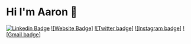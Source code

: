 # Hi I'm Aaron 👋

[![Linkedin Badge](https://img.shields.io/badge/haddadaaron-blue?logo=linkedin)](https://www.linkedin.com/in/haddadaaron/)
[![Website Badge]](https://aaronhaddad.me)
[![Twitter badge]](https://twitter.com/aaronhaddad_)
[![Instagram badge]](https://instagram.com/aaongaddad_)
[![Gmail badge]](mailto:aaron.haddad@etudiant-isi.utm.tn)

<!-- Welcome to my profile! I'm a student, aspiring [writer](https://medium.com/@_jessicalim), part-time coder and full-time adventure seeker. I am current interning @Wealthsimple, and have previously PM'd @Autodesk, SWE'd @Microsoft, and UX&D consulted @Deloitte. Thanks for visiting and I'd love to [connect](https://www.linkedin.com/in/jlim/)! -->
